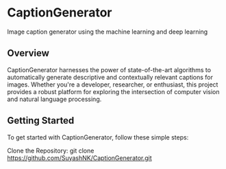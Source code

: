 # CaptionGenerator
Image caption generator using the machine learning and deep learning

## Overview
CaptionGenerator harnesses the power of state-of-the-art algorithms to automatically generate descriptive and contextually relevant captions for images. Whether you're a developer, researcher, or enthusiast, this project provides a robust platform for exploring the intersection of computer vision and natural language processing.

## Getting Started
To get started with CaptionGenerator, follow these simple steps:

Clone the Repository: git clone https://github.com/SuyashNK/CaptionGenerator.git
